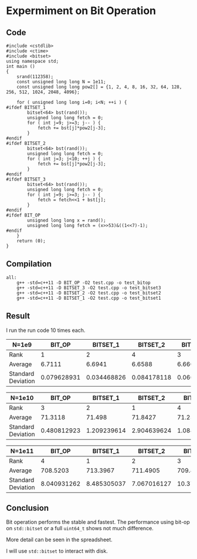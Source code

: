 # Expermiment on Bit Operation

## Code

```
#include <cstdlib>
#include <ctime>
#include <bitset>
using namespace std;
int main ()
{
	srand(112358);
	const unsigned long long N = 1e11;
	const unsigned long long pow2[] = {1, 2, 4, 8, 16, 32, 64, 128, 256, 512, 1024, 2048, 4096};

	for ( unsigned long long i=0; i<N; ++i ) {
#ifdef BITSET_1
		bitset<64> bst(rand());
		unsigned long long fetch = 0;
		for ( int j=9; j>=3; j-- ) {
			fetch += bst[j]*pow2[j-3];
		}
#endif
#ifdef BITSET_2
		bitset<64> bst(rand());
		unsigned long long fetch = 0;
		for ( int j=3; j<10; ++j ) {
			fetch += bst[j]*pow2[j-3];
		}
#endif
#ifdef BITSET_3
		bitset<64> bst(rand());
		unsigned long long fetch = 0;
		for ( int j=9; j>=3; j-- ) {
			fetch = fetch<<1 + bst[j];
		}
#endif
#ifdef BIT_OP
		unsigned long long x = rand();
		unsigned long long fetch = (x>>53)&((1<<7)-1);
#endif
	}
	return (0);
}
```

## Compilation

```
all:
	g++ -std=c++11 -D BIT_OP -O2 test.cpp -o test_bitop
	g++ -std=c++11 -D BITSET_3 -O2 test.cpp -o test_bitset3
	g++ -std=c++11 -D BITSET_2 -O2 test.cpp -o test_bitset2
	g++ -std=c++11 -D BITSET_1 -O2 test.cpp -o test_bitset1
```



## Result

I run the run code 10 times each.

| N=1e9 | BIT_OP | BITSET_1 | BITSET_2 | BITSET_3 |
|---|--------|----------|----------|----------|
|Rank|	1|	2|	4|	3||Average	|6.7111	|6.6941|	6.6588	|6.6603||Standard Deviation	|0.079628931	|0.034468826	|0.084178118	|0.06651157|


| N=1e10 | BIT_OP | BITSET_1 | BITSET_2 | BITSET_3 |
|---|--------|----------|----------|----------|
|Rank|	3|	2|	1|	4||Average|	71.3118|	71.498|	71.8427	|71.2525||Standard Deviation|	0.480812923	|1.209239614	|2.904639624	|1.088619028|				
| N=1e11 | BIT_OP | BITSET_1 | BITSET_2 | BITSET_3 |
|---|--------|----------|----------|----------|
| Rank	|4	|1	|2	|3||Average	|708.5203	|713.3967	|711.4905	|709.8945||Standard Deviation	|8.040931262	|8.485305037|	7.067016127|	10.37166017|


## Conclusion

Bit operation performs the stable and fastest. The performance using bit-op on `std::bitset` or a full `uint64_t` shows not much difference.

More detail can be seen in the spreadsheet.

I will use `std::bitset` to interact with disk.
